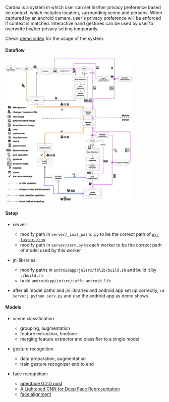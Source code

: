 Cardea is a system in which user can set his/her privacy preference based on context, which includes location, surrounding scene and persons. When captured by an android camera, user's privacy preference will be enforced if context is matched. Interactive hand gestures can be used by user to overwrite his/her privacy setting temporarily.

Check [demo video](https://drive.google.com/file/d/0B4z8qjK8O_uUc0o2RjZWYktiMTg/view) for the usage of the system.

#### Dataflow

<img src="./design/dataflow.jpg" width="400">

#### Setup

+ server:
    + modify path in `server/_init_paths.py` to be the correct path of [`py-faster-rcnn`](https://github.com/rbgirshick/py-faster-rcnn)
    + modify path in `server/serv.py` in each worker to be the correct path of model used by this worker

+ jni libraries:
    + modify paths in `androidapp/jnisrc/fdlib/build.sh` and build it by `./build.sh`
    + build `androidapp/jnisrc/caffe_android_lib`

+ after all model paths and jni libraries and android app set up correctly, `cd server; python serv.py` and use the android app as demo shows

#### Models

+ scene classification
    + grouping, augmentation
    + feature extraction, finetune
    + merging feature extractor and classifier to a single model

+ gesture recognition
    + data preparation, augmentation
    + train gesture recognizer end to end

+ face recognition:
    + [openface 0.2.0 post](http://bamos.github.io/2016/01/19/openface-0.2.0/)
    + [A Lightened CNN for Deep Face Representation](http://arxiv.org/abs/1511.02683)
    + [face alignment](https://github.com/ZhengRui/FaceAlignmentJNI)


